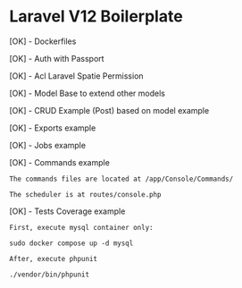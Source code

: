 # Laravel V12 Boilerplate

[OK] - Dockerfiles

[OK] - Auth with Passport

[OK] - Acl Laravel Spatie Permission

[OK] - Model Base to extend other models

[OK] - CRUD Example (Post) based on model example

[OK] - Exports example

[OK] - Jobs example

[OK] - Commands example

    The commands files are located at /app/Console/Commands/

    The scheduler is at routes/console.php

[OK] - Tests Coverage example

    First, execute mysql container only:

    sudo docker compose up -d mysql

    After, execute phpunit 

    ./vendor/bin/phpunit